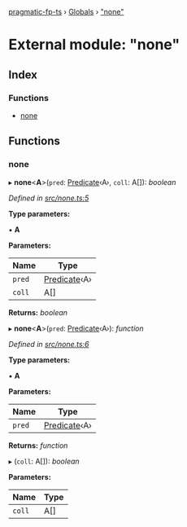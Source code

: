 [pragmatic-fp-ts](../README.md) › [Globals](../globals.md) › ["none"](_none_.md)

# External module: "none"

## Index

### Functions

* [none](_none_.md#none)

## Functions

###  none

▸ **none**<**A**>(`pred`: [Predicate](_types_.md#predicate)‹A›, `coll`: A[]): *boolean*

*Defined in [src/none.ts:5](https://github.com/hermann-p/pragmatic-fp-ts/blob/c9716de/src/none.ts#L5)*

**Type parameters:**

▪ **A**

**Parameters:**

Name | Type |
------ | ------ |
`pred` | [Predicate](_types_.md#predicate)‹A› |
`coll` | A[] |

**Returns:** *boolean*

▸ **none**<**A**>(`pred`: [Predicate](_types_.md#predicate)‹A›): *function*

*Defined in [src/none.ts:6](https://github.com/hermann-p/pragmatic-fp-ts/blob/c9716de/src/none.ts#L6)*

**Type parameters:**

▪ **A**

**Parameters:**

Name | Type |
------ | ------ |
`pred` | [Predicate](_types_.md#predicate)‹A› |

**Returns:** *function*

▸ (`coll`: A[]): *boolean*

**Parameters:**

Name | Type |
------ | ------ |
`coll` | A[] |
